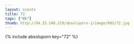 ```yaml
--- 
layout: sieutv
title: 72
tags: ["0k"]
thumb: http://94.23.248.219/absoluporn-1/image/002/72.jpg
---
```

{% include absoluporn key="72" %} 
